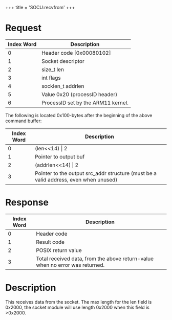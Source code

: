 +++
title = 'SOCU:recvfrom'
+++

# Request

| Index Word | Description                        |
|------------|------------------------------------|
| 0          | Header code \[0x00080102\]         |
| 1          | Socket descriptor                  |
| 2          | size_t len                         |
| 3          | int flags                          |
| 4          | socklen_t addrlen                  |
| 5          | Value 0x20 (processID header)      |
| 6          | ProcessID set by the ARM11 kernel. |

The following is located 0x100-bytes after the beginning of the above
command buffer:

| Index Word | Description                                                                          |
|------------|--------------------------------------------------------------------------------------|
| 0          | (len\<\<14) \| 2                                                                     |
| 1          | Pointer to output buf                                                                |
| 2          | (addrlen\<\<14) \| 2                                                                 |
| 3          | Pointer to the output src_addr structure (must be a valid address, even when unused) |

# Response

| Index Word | Description                                                                  |
|------------|------------------------------------------------------------------------------|
| 0          | Header code                                                                  |
| 1          | Result code                                                                  |
| 2          | POSIX return value                                                           |
| 3          | Total received data, from the above return-value when no error was returned. |

# Description

This receives data from the socket. The max length for the len field is
0x2000, the socket module will use length 0x2000 when this field is
\>0x2000.
